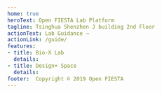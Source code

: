 ```yaml
---
home: true
heroText: Open FIESTA Lab Platform
tagline: Tsinghua Shenzhen J building 2nd Floor
actionText: Lab Guidance →
actionLink: /guide/
features:
- title: Bio-X Lab
  details: 
- title: Design+ Space
  details: 
footer:  Copyright © 2019 Open FIESTA
---
```


